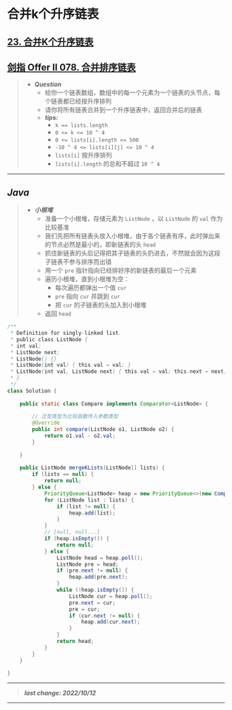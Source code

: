 # 合并k个升序链表

## [23. 合并K个升序链表](https://leetcode.cn/problems/merge-k-sorted-lists/)

## [剑指 Offer II 078. 合并排序链表](https://leetcode.cn/problems/vvXgSW/)

> - ***Question***
>   - 给你一个链表数组，数组中的每一个元素为一个链表的头节点，每个链表都已经按升序排列 
>   - 请你将所有链表合并到一个升序链表中，返回合并后的链表
>   - ***tips:***
>     - `k == lists.length`
>     - `0 <= k <= 10 ^ 4` 
>     - `0 <= lists[i].length <= 500` 
>     - `-10 ^ 4 <= lists[i][j] <= 10 ^ 4`
>     - `lists[i]` 按升序排列
>     - `lists[i].length` 的总和不超过 `10 ^ 4`

---

## *Java*

> - ***小根堆***
>   - 准备一个小根堆，存储元素为 `ListNode` ，以 `ListNode` 的 `val` 作为比较基准
>   - 我们先把所有链表头放入小根堆，由于各个链表有序，此时弹出来的节点必然是最小的，即新链表的头 `head`
>   - 抓住新链表的头后记得把其子链表的头扔进去，不然就会因为这段子链表不参与排序而出错
>   - 用一个 `pre` 指针指向已经排好序的新链表的最后一个元素
>   - 遍历小根堆，直到小根堆为空：
>     - 每次遍历都弹出一个值 `cur`
>     - `pre` 指向 `cur` 并跳到 `cur`
>     - 把 `cur` 的子链表的头加入到小根堆
>   - 返回 `head`

```java
/**
 * Definition for singly-linked list.
 * public class ListNode {
 * int val;
 * ListNode next;
 * ListNode() {}
 * ListNode(int val) { this.val = val; }
 * ListNode(int val, ListNode next) { this.val = val; this.next = next; }
 * }
 */
class Solution {
    
    public static class Compare implements Comparator<ListNode> {
        
        // 泛型类型为比较函数传入参数类型
        @Override
        public int compare(ListNode o1, ListNode o2) {
            return o1.val - o2.val;
        }
        
    }
    
    public ListNode mergeKLists(ListNode[] lists) {
        if (lists == null) {
            return null;
        } else {
            PriorityQueue<ListNode> heap = new PriorityQueue<>(new Compare());
            for (ListNode list : lists) {
                if (list != null) {
                    heap.add(list);
                }
            }
            // [null, null...]
            if (heap.isEmpty()) {
                return null;
            } else {
                ListNode head = heap.poll();
                ListNode pre = head;
                if (pre.next != null) {
                    heap.add(pre.next);
                }
                while (!heap.isEmpty()) {
                    ListNode cur = heap.poll();
                    pre.next = cur;
                    pre = cur;
                    if (cur.next != null) {
                        heap.add(cur.next);
                    }
                }
                return head;
            }
        }
    }
    
}
```

---

> ***last change: 2022/10/12***

---
